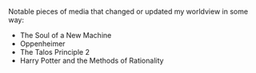 Notable pieces of media that changed or updated my worldview in some way:
- The Soul of a New Machine
- Oppenheimer
- The Talos Principle 2
- Harry Potter and the Methods of Rationality
